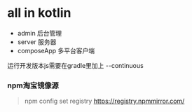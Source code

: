 # all in kotlin

- admin 后台管理
- server 服务器
- composeApp 多平台客户端 

运行开发版本js需要在gradle里加上 --continuous


### npm淘宝镜像源
> npm config set registry https://registry.npmmirror.com/